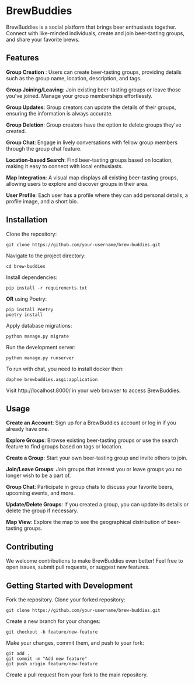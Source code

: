
# BrewBuddies
BrewBuddies is a social platform that brings beer enthusiasts together. Connect with like-minded individuals, create and join beer-tasting groups, and share your favorite brews.

## Features
**Group Creation** : Users can create beer-tasting groups, providing details such as the group name, location, description, and tags.

**Group Joining/Leaving**: Join existing beer-tasting groups or leave those you've joined. Manage your group memberships effortlessly.

**Group Updates**: Group creators can update the details of their groups, ensuring the information is always accurate.

**Group Deletion**: Group creators have the option to delete groups they've created.

**Group Chat**: Engage in lively conversations with fellow group members through the group chat feature.

**Location-based Search**: Find beer-tasting groups based on location, making it easy to connect with local enthusiasts.

**Map Integration**: A visual map displays all existing beer-tasting groups, allowing users to explore and discover groups in their area.

**User Profile**: Each user has a profile where they can add personal details, a profile image, and a short bio.

## Installation
Clone the repository:
````
git clone https://github.com/your-username/brew-buddies.git
````

Navigate to the project directory:
````
cd brew-buddies
````

Install dependencies:
````
pip install -r requirements.txt
````

**OR** using Poetry:
````
pip install Poetry
poetry install
````

Apply database migrations:
````
python manage.py migrate
````

Run the development server:
````
python manage.py runserver
````

To run with chat, you need to install docker then:
````
daphne brewbuddies.asgi:application
````
Visit http://localhost:8000/ in your web browser to access BrewBuddies.

## Usage
**Create an Account**: Sign up for a BrewBuddies account or log in if you already have one.

**Explore Groups**: Browse existing beer-tasting groups or use the search feature to find groups based on tags or location.

**Create a Group**: Start your own beer-tasting group and invite others to join.

**Join/Leave Groups**: Join groups that interest you or leave groups you no longer wish to be a part of.

**Group Chat**: Participate in group chats to discuss your favorite beers, upcoming events, and more.

**Update/Delete Groups**: If you created a group, you can update its details or delete the group if necessary.

**Map View**: Explore the map to see the geographical distribution of beer-tasting groups.

## Contributing
We welcome contributions to make BrewBuddies even better! Feel free to open issues, submit pull requests, or suggest new features.

## Getting Started with Development
Fork the repository. Clone your forked repository:

````
git clone https://github.com/your-username/brew-buddies.git
````

Create a new branch for your changes:
````
git checkout -b feature/new-feature
````

Make your changes, commit them, and push to your fork:
````
git add .
git commit -m "Add new feature"
git push origin feature/new-feature
````

Create a pull request from your fork to the main repository.
